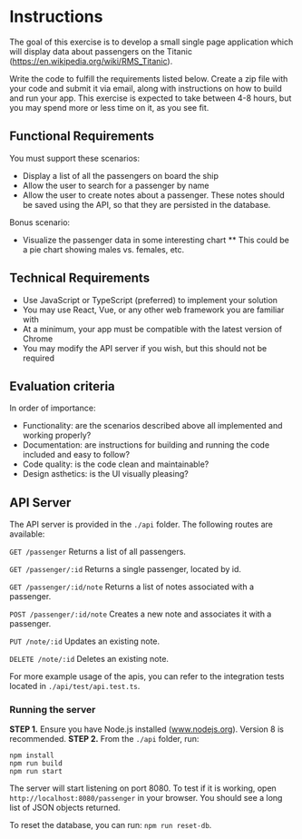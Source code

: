 # Instructions

The goal of this exercise is to develop a small single page application which will display data about passengers on the Titanic (https://en.wikipedia.org/wiki/RMS_Titanic).

Write the code to fulfill the requirements listed below. Create a zip file with your code and submit it via email, along with instructions on how to build and run your app. This exercise is expected to take between 4-8 hours, but you may spend more or less time on it, as you see fit.

## Functional Requirements

You must support these scenarios:

* Display a list of all the passengers on board the ship
* Allow the user to search for a passenger by name
* Allow the user to create notes about a passenger. These notes should be saved using the API, so that they are persisted in the database.

Bonus scenario:

* Visualize the passenger data in some interesting chart
** This could be a pie chart showing males vs. females, etc.

## Technical Requirements

* Use JavaScript or TypeScript (preferred) to implement your solution
* You may use React, Vue, or any other web framework you are familiar with
* At a minimum, your app must be compatible with the latest version of Chrome
* You may modify the API server if you wish, but this should not be required

## Evaluation criteria

In order of importance:

* Functionality: are the scenarios described above all implemented and working properly?
* Documentation: are instructions for building and running the code included and easy to follow?
* Code quality: is the code clean and maintainable?
* Design asthetics: is the UI visually pleasing?

## API Server

The API server is provided in the `./api` folder. The following routes are available:

`GET /passenger`
Returns a list of all passengers.

`GET /passenger/:id`
Returns a single passenger, located by id.

`GET /passenger/:id/note`
Returns a list of notes associated with a passenger.

`POST /passenger/:id/note`
Creates a new note and associates it with a passenger.

`PUT /note/:id`
Updates an existing note.

`DELETE /note/:id`
Deletes an existing note.

For more example usage of the apis, you can refer to the integration tests located in `./api/test/api.test.ts`.

### Running the server

**STEP 1.** Ensure you have Node.js installed (www.nodejs.org). Version 8 is recommended.
**STEP 2.** From the `./api` folder, run:
```
npm install
npm run build
npm run start
```

The server will start listening on port 8080. To test if it is working, open `http://localhost:8080/passenger` in your browser. You should see a long list of JSON objects returned.

To reset the database, you can run: `npm run reset-db`.
